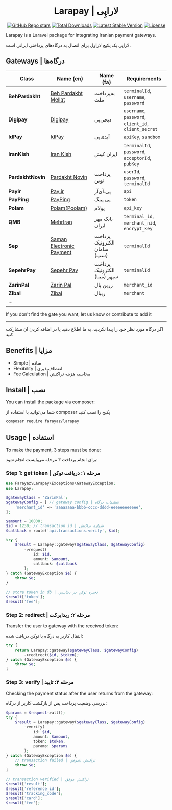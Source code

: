 <h1 align="center">Larapay | لاراپِی</h1>
<p align="center">
    <a href="https://github.com/farayaz/larapay"><img src="https://img.shields.io/github/stars/farayaz/larapay" alt="GitHub Repo stars"></a>
    <a href="https://packagist.org/packages/farayaz/larapay"><img src="https://img.shields.io/packagist/dt/farayaz/larapay" alt="Total Downloads"></a>
    <a href="https://packagist.org/packages/farayaz/larapay"><img src="https://img.shields.io/packagist/v/farayaz/larapay" alt="Latest Stable Version"></a>
    <a href="https://packagist.org/packages/farayaz/larapay"><img src="https://img.shields.io/packagist/l/farayaz/larapay" alt="License"></a>
</p>
Larapay is a Laravel package for integrating Iranian payment gateways.

لاراپی یک پکیج لاراول برای اتصال به درگاه‌های پرداختی ایرانی است.

## Gateways | درگاه‌ها

| Class             | Name (en)                                      | Name (fa)                    | Requirements                                         |
| ----------------- | ---------------------------------------------- | ---------------------------- | ---------------------------------------------------- |
| **BehPardakht**   | [Beh Pardakht Mellat](https://behpardakht.com) | به‌پرداخت ملت                 | `terminalId`, `username`, `password`                 |
| **Digipay**       | [Digipay](https://www.mydigipay.com)           | دیجی‌پی                       | `username`, `password`, `client_id`, `client_secret` |
| **IdPay**         | [IdPay](https://idpay.ir)                      | آیدی‌پی                       | `apiKey`, `sandbox`                                  |
| **IranKish**      | [Iran Kish](https://www.irankish.com)          | ایران کیش                    | `terminalId`, `password`, `acceptorId`, `pubKey`     |
| **PardakhtNovin** | [Pardakht Novin](https://pna.co.ir)            | پرداخت نوین                  | `userId`, `password`, `terminalId`                   |
| **Payir**         | [Pay.ir](https://www.pay.ir)                   | پی.آی‌آر                      | `api`                                                |
| **PayPing**       | [PayPing](https://payping.ir)                  | پی پینگ                      | `token`                                              |
| **Polam**         | [Polam(Poolam)](https://polam.io)              | پولام                        | `api_key`                                            |
| **QMB**           | [MehrIran](https://qmb.ir)                     | بانک مهر ایران               | `terminal_id`, `merchant_nid`, `encrypt_key`         |
| **Sep**           | [Saman Electronic Payment](https://www.sep.ir) | پرداخت الکترونیک سامان (سپ)  | `terminalId`                                         |
| **SepehrPay**     | [Sepehr Pay](https://www.sepehrpay.com)        | پرداخت الکترونیک سپهر (مبنا) | `terminalId`                                         |
| **ZarinPal**      | [Zarin Pal](https://www.zarinpal.com)          | زرین پال                     | `merchant_id`                                        |
| **Zibal**         | [Zibal](https://zibal.ir)                      | زیبال                        | `merchant`                                           |
| ...               |                                                |                              |                                                      |

If you don't find the gate you want, let us know or contribute to add it
****
اگر درگاه مورد نظر خود را پیدا نکردید، به ما اطلاع دهید یا در اضافه کردن آن مشارکت کنید

## Benefits | مزایا

-   Simple | ساده
-   Flexibility | انعطاف‌پذیری
-   Fee Calculation | محاسبه هزینه تراکنش

## Install | نصب

You can install the package via composer:

شما می‌توانید با استفاده از composer پکیج را نصب کنید

```bash
composer require farayaz/larapay
```

## Usage | استفاده

To make the payment, 3 steps must be done:

برای انجام پرداخت ۳ مرحله می‌بایست انجام شود:

### Step 1: get token | مرحله ۱: دریافت توکن

```php
use Farayaz\Larapay\Exceptions\GatewayException;
use Larapay;

$gatewayClass = 'ZarinPal';
$gatewayConfig = [ // gateway config | تنظیمات درگاه
    'merchant_id' => 'aaaaaaaa-bbbb-cccc-dddd-eeeeeeeeeeee',
];

$amount = 10000;
$id = 1230; // transaction id | شماره تراکنش
$callback = route('api.transactions.verify', $id);

try {
    $result = Larapay::gateway($gatewayClass, $gatewayConfig)
        ->request(
            id: $id,
            amount: $amount,
            callback: $callback
        );
} catch (GatewayException $e) {
    throw $e;
}

// store token in db | ذخیره توکن در دیتابیس
$result['token'];
$result['fee'];
```

### Step 2: redirect | مرحله ۲: ریدایرکت

Transfer the user to gateway with the received token:

انتقال کاربر به درگاه با توکن دریافت شده:

```php
try {
    return Larapay::gateway($gatewayClass, $gatewayConfig)
        ->redirect($id, $token);
} catch (GatewayException $e) {
    throw $e;
}
```

### Step 3: verify | مرحله ۳: تایید

Checking the payment status after the user returns from the gateway:

بررسی وضعیت پرداخت پس از بازگشت کاربر از درگاه:

```php
$params = $request->all();
try {
    $result = Larapay::gateway($gatewayClass, $gatewayConfig)
        ->verify(
            id: $id,
            amount: $amount,
            token: $token,
            params: $params
        );
} catch (GatewayException $e) {
    // transaction failed | تراکنش ناموفق
    throw $e;
}

// transaction verified | تراکنش موفق
$result['result'];
$result['reference_id'];
$result['tracking_code'];
$result['card'];
$result['fee'];
```
